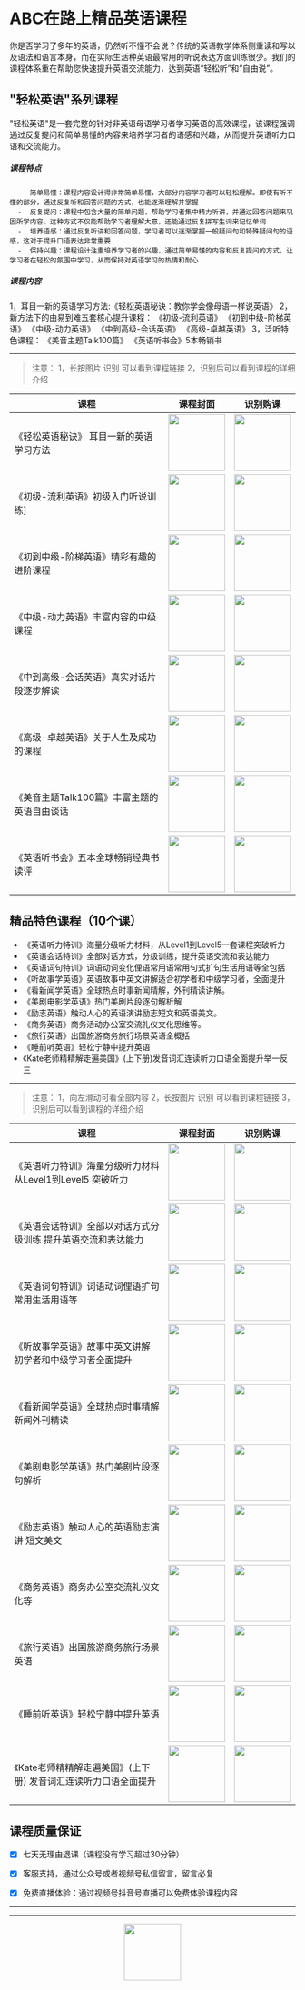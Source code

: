 <!--
**ABContheway/ABContheway** is a ✨ _special_ ✨ repository because its `README.md` (this file) appears on your GitHub profile.

Here are some ideas to get you started:

- 🔭 I’m currently working on ...
- 🌱 I’m currently learning ...
- 👯 I’m looking to collaborate on ...
- 🤔 I’m looking for help with ...
- 💬 Ask me about ...
- 📫 How to reach me: ...
- 😄 Pronouns: ...
- ⚡ Fun fact: ...
-->

# ABC在路上精品英语课程

你是否学习了多年的英语，仍然听不懂不会说？传统的英语教学体系侧重读和写以及语法和语言本身，而在实际生活种英语最常用的听说表达方面训练很少。我们的课程体系重在帮助您快速提升英语交流能力，达到英语“轻松听”和“自由说”。
## "轻松英语"系列课程
"轻松英语"是一套完整的针对非英语母语学习者学习英语的高效课程，该课程强调通过反复提问和简单易懂的内容来培养学习者的语感和兴趣，从而提升英语听力口语和交流能力‌。
#####  课程特点‌
      ‌-  简单易懂‌：课程内容设计得非常简单易懂，大部分内容学习者可以轻松理解。即使有听不懂的部分，通过反复听和回答问题的方式，也能逐渐理解并掌握‌
      ‌-  反复提问‌：课程中包含大量的简单问题，帮助学习者集中精力听讲，并通过回答问题来巩固所学内容。这种方式不仅能帮助学习者理解大意，还能通过反复拼写生词来记忆单词‌
      ‌-  培养语感‌：通过反复听讲和回答问题，学习者可以逐渐掌握一般疑问句和特殊疑问句的语感，这对于提升口语表达非常重要‌
      ‌-  保持兴趣‌：课程设计注重培养学习者的兴趣，通过简单易懂的内容和反复提问的方式，让学习者在轻松的氛围中学习，从而保持对英语学习的热情和耐心‌


#####  课程内容
1，耳目一新的英语学习方法:《轻松英语秘诀：教你学会像母语一样说英语》
2，新方法下的由易到难五套核心提升课程：
《初级-流利英语》
《初到中级-阶梯英语》
《中级-动力英语》
《中到高级-会话英语》
《高级-卓越英语》
3，泛听特色课程：
《美音主题Talk100篇》
《英语听书会》5本畅销书


---


> 注意：
1，长按图片 识别 可以看到课程链接
2，识别后可以看到课程的详细介绍



| 课程                                    | 课程封面                   |识别购课  |
| ------------------------------------------- | ---------------------- | ---------------------- | 
|《轻松英语秘诀》 耳目一新的英语学习方法| <img src="https://mmecoa.qpic.cn/mmecoa_png/iaSSPqxcbRHPMEZCA2yDTY9ibBWXNgia6EgFvlAuLxk9zORyJaYTRHhrIWfmYWicE3fl1icElIn74l47YejDbvJX88w/640?wx_fmt=png&amp;from=appmsg" style="width: 100px;"> |<img src="https://mmecoa.qpic.cn/mmecoa_png/iaSSPqxcbRHO83ibAibCB692om0FjdKLFG3zhib5a2XL4BdKadJ2IpXWt5qaeIHZpe2tsyzZibJicmmjYdce8Cbib1rlg/640?wx_fmt=png&amp;from=appmsg" style="width: 100px;"> |
|《初级-流利英语》初级入门听说训练]| <img src="https://mmecoa.qpic.cn/mmecoa_jpg/iaSSPqxcbRHPMEZCA2yDTY9ibBWXNgia6EgmibUicjR9iaDq1DS4ZwWG4KpJ2QBGeSlSpcWb0XibYlmC2RCmwkmqxdBHg/640?wx_fmt=jpeg&amp;from=appmsg" style="width: 100px;"> | <img src="https://mmecoa.qpic.cn/mmecoa_png/iaSSPqxcbRHO83ibAibCB692om0FjdKLFG3RgicFlygalUjJq533WSdL63mGcrbZic1NQzEcFZ2OK5qEmWu189DrHPQ/640?wx_fmt=png&from=appmsg" style="width: 100px;"> |
|《初到中级-阶梯英语》精彩有趣的进阶课程| <img src="https://mmecoa.qpic.cn/mmecoa_jpg/iaSSPqxcbRHPMEZCA2yDTY9ibBWXNgia6EgFJPjJEUCKNyyLibZgcuiaBKK8gZ6Yn4UcCVXEZehTX6mTZgicavnugaQg/640?wx_fmt=jpeg&amp;from=appmsg" style="width: 100px;"> | <img src="https://mmecoa.qpic.cn/mmecoa_png/iaSSPqxcbRHO83ibAibCB692om0FjdKLFG31zqPEOjV1dJqrdHSp2CVjicHZ8T3srKJZPHkHTVCmNR1oskMl3NFvTg/640?wx_fmt=png&amp;from=appmsg" style="width: 100px;"> |
|《中级-动力英语》丰富内容的中级课程| <img src="https://mmecoa.qpic.cn/mmecoa_jpg/iaSSPqxcbRHPMEZCA2yDTY9ibBWXNgia6EgtiaUQsDaYJd16e6eYMV0VzvwIx91tKLUbDd7zYOEsUvgShiaBtuWJKNQ/640?wx_fmt=jpeg&amp;from=appmsg" style="width: 100px;"> | <img src="https://mmecoa.qpic.cn/mmecoa_png/iaSSPqxcbRHO83ibAibCB692om0FjdKLFG31zqPEOjV1dJqrdHSp2CVjicHZ8T3srKJZPHkHTVCmNR1oskMl3NFvTg/640?wx_fmt=png&amp;from=appmsg" style="width: 100px;"> |
|《中到高级-会话英语》真实对话片段逐步解读| <img src="https://mmecoa.qpic.cn/mmecoa_jpg/iaSSPqxcbRHPMEZCA2yDTY9ibBWXNgia6EgroFCZyDfcib5NnoktJk8YSibd4Ta9CIrQGRibRBNK5jL1LibibqDT1fTkpg/640?wx_fmt=jpeg&amp;from=appmsg" style="width: 100px;"> |<img src="https://mmecoa.qpic.cn/mmecoa_png/iaSSPqxcbRHO83ibAibCB692om0FjdKLFG3FQ1mDTvu7f1HpuO9hVA1yctV4vDxWLia4Xdyx8vRD3qKkK3dXBw9dww/640?wx_fmt=png&amp;from=appmsg" style="width: 100px;"> |
|《高级-卓越英语》关于人生及成功的课程| <img src="https://mmecoa.qpic.cn/mmecoa_jpg/iaSSPqxcbRHPMEZCA2yDTY9ibBWXNgia6EgictibS9lGyu5Mrc7LWicZA7ZOy3f50iaNHibpZxxUwv8P0VFULHbONxlF1w/640?wx_fmt=jpeg&amp;from=appmsg" style="width: 100px;"> |<img src="https://mmecoa.qpic.cn/mmecoa_png/iaSSPqxcbRHO83ibAibCB692om0FjdKLFG3yDTMqwfSp6Ceficq9hvRibTo7zTL94HS8ntGKtHSdD9lHgAz7kric2MXA/640?wx_fmt=png&amp;from=appmsg" style="width: 100px;"> |
|《美音主题Talk100篇》丰富主题的英语自由谈话| <img src="https://mmecoa.qpic.cn/mmecoa_jpg/iaSSPqxcbRHO83ibAibCB692om0FjdKLFG3pf5U097PQsvblPYCwqtefurV2MwgMMBTZrIjzlp5hfVyic0ibZacQY8g/640?wx_fmt=jpeg&amp;from=appmsg" style="width: 100px;"> |<img src="https://mmecoa.qpic.cn/mmecoa_png/iaSSPqxcbRHO83ibAibCB692om0FjdKLFG3tNvaiaBQPu2PBjOc7ibQ2Y3CF2s25NJR521Kq9hibHEiaib7ZCM705gb0dw/640?wx_fmt=png&amp;from=appmsg" style="width: 100px;"> |
|《英语听书会》五本全球畅销经典书读评| <img src="https://mmecoa.qpic.cn/mmecoa_jpg/iaSSPqxcbRHO83ibAibCB692om0FjdKLFG3AuOCXQt8vVGLDLFXiaTWJ4Fiaulrs2D90O1cevmh9jTG0JKTPVtMp3ibQ/640?wx_fmt=jpeg&amp;from=appmsg" style="width: 100px;"> |<img src="https://mmecoa.qpic.cn/mmecoa_png/iaSSPqxcbRHO83ibAibCB692om0FjdKLFG3c6ubhU9VQvg2XF6ngNgDibDBNnBwjvEicvibsZ2EsDcG5iceVfwbicMJD8Q/640?wx_fmt=png&amp;from=appmsg" style="width: 100px;"> |




##  精品特色课程（10个课）

- 《英语听力特训》海量分级听力材料，从Level1到Level5一套课程突破听力
- 《英语会话特训》全部对话方式，分级训练，提升英语交流和表达能力
- 《英语词句特训》词语动词变化俚语常用语常用句式扩句生活用语等全包括
- 《听故事学英语》英语故事中英文讲解适合初学者和中级学习者，全面提升
- 《看新闻学英语》全球热点时事新闻精解，外刊精读讲解。
- 《美剧电影学英语》热门美剧片段逐句解析解
- 《励志英语》触动人心的英语演讲励志短文和英语美文。
- 《商务英语》商务活动办公室交流礼仪文化思维等。
- 《旅行英语》出国旅游商务旅行场景英语全概括
- 《睡前听英语》轻松宁静中提升英语
- 《Kate老师精精解走遍美国》(上下册)发音词汇连读听力口语全面提升举一反三


---

> 注意：
1，向左滑动可看全部内容
2，长按图片 识别 可以看到课程链接
3，识别后可以看到课程的详细介绍


| 课程                                    | 课程封面                   |识别购课  |
| ------------------------- | ---------------------- | ---------------------- | 
|《英语听力特训》海量分级听力材料 从Level1到Level5 突破听力| <img src="https://mmecoa.qpic.cn/mmecoa_jpg/iaSSPqxcbRHO83ibAibCB692om0FjdKLFG3Jic7IwTdibewBAPHq8RCWcRNPv4iaicXjNJ5d06uVlZmNgIzskGiaRuA3nw/640?wx_fmt=jpeg&amp;from=appmsg" style="width: 100px;"> |<img src="https://mmecoa.qpic.cn/mmecoa_png/iaSSPqxcbRHO83ibAibCB692om0FjdKLFG3phqFKnmRErgqGbauvQMziaODwHGlYC81iakNvs2IicArxSytacZNu3NcA/640?wx_fmt=png&amp;from=appmsg" style="width: 100px;"> |
|《英语会话特训》全部以对话方式分级训练 提升英语交流和表达能力| <img src="https://mmecoa.qpic.cn/mmecoa_png/iaSSPqxcbRHO83ibAibCB692om0FjdKLFG35bb4Bu768ibPIXKCbS2fW102eTzicatG4E6YBVODIOoMQt4JicQhGpCSg/640?wx_fmt=png&amp;from=appmsg" style="width: 100px;"> |<img src="https://mmecoa.qpic.cn/mmecoa_png/iaSSPqxcbRHO83ibAibCB692om0FjdKLFG3zDu907wRG4wl8PdJ5VuJiblDUSgIwRTdEG5iaZjsGJRzkbNOTdEGDLIw/640?wx_fmt=png&amp;from=appmsg" style="width: 100px;"> |
|《英语词句特训》词语动词俚语扩句 常用生活用语等| <img src="https://mmecoa.qpic.cn/mmecoa_png/iaSSPqxcbRHO83ibAibCB692om0FjdKLFG398K4ylD8uodtTafORegbWt7a8Dc2P8sMrllOX63BzcxjM67CYhfKTw/640?wx_fmt=png&amp;from=appmsg" style="width: 100px;"> |<img src="https://mmecoa.qpic.cn/mmecoa_png/iaSSPqxcbRHO83ibAibCB692om0FjdKLFG3rsVdu2R9xdwYf4mn3JOl4UAasEud21ibVseUalf5jiaPcGrojOhW5iagQ/640?wx_fmt=png&amp;from=appmsg" style="width: 100px;"> |
|《听故事学英语》故事中英文讲解 初学者和中级学习者全面提升| <img src="https://mmecoa.qpic.cn/mmecoa_png/iaSSPqxcbRHO83ibAibCB692om0FjdKLFG3J30yjumavfyibrBNjaWtn6WIFib4EewazloZ9zbqceb8TmQU3K3bewCw/640?wx_fmt=png&amp;from=appmsg" style="width: 100px;"> |<img src="https://mmecoa.qpic.cn/mmecoa_png/iaSSPqxcbRHO83ibAibCB692om0FjdKLFG3DOPR7wCiclzl52lYricLpic3aicjNnDXmysv8KFWGg6C3twRZiagSvvdOjw/640?wx_fmt=png&amp;from=appmsg" style="width: 100px;"> |
|《看新闻学英语》全球热点时事精解 新闻外刊精读| <img src="https://mmecoa.qpic.cn/mmecoa_png/iaSSPqxcbRHO83ibAibCB692om0FjdKLFG3C6CEzWodHXeibsGZzYvVXzn3rhXWFIIzMwljOO0qtXN5icicdK3yuiblhg/640?wx_fmt=png&amp;from=appmsg" style="width: 100px;"> |<img src="https://mmecoa.qpic.cn/mmecoa_png/iaSSPqxcbRHO83ibAibCB692om0FjdKLFG3rZpJoomRDgd6vCe1Op5wlZ4ia46q9h34jq0QfyqknRfnydA2rDI7rMg/640?wx_fmt=png&amp;from=appmsg" style="width: 100px;"> |
|《美剧电影学英语》热门美剧片段逐句解析| <img src="https://mmecoa.qpic.cn/mmecoa_png/iaSSPqxcbRHO83ibAibCB692om0FjdKLFG3jqIvRVKXhE0EsiaQiciapeAMibjS91ic64F7GnvjePssk6iaHzAMKJphiaTYA/640?wx_fmt=png&amp;from=appmsg" style="width: 100px;"> |<img src="https://mmecoa.qpic.cn/mmecoa_png/iaSSPqxcbRHO83ibAibCB692om0FjdKLFG3HXMqC5YbhGZDbPI6sMbyCOicyjsuLyaQ63jsaLnMiagXbmqia0qC4lvTA/640?wx_fmt=png&amp;from=appmsg" style="width: 100px;"> |
|《励志英语》触动人心的英语励志演讲 短文美文| <img src="https://mmecoa.qpic.cn/mmecoa_png/iaSSPqxcbRHO83ibAibCB692om0FjdKLFG3tkeLHCMNEzoBg3TQ1ibsDhSegpeCqXBCMRMqdiboW0p3W9TmXZs4LKqQ/640?wx_fmt=png&amp;from=appmsg" style="width: 100px;"> |<img src="https://mmecoa.qpic.cn/mmecoa_png/iaSSPqxcbRHO83ibAibCB692om0FjdKLFG3RibZJ4K6mGHqiaiaGVAiaZDSCzdY7UzumYXWiaSWGB8Tako7gD0cfibYSK2Q/640?wx_fmt=png&amp;from=appmsg" style="width: 100px;"> |
|《商务英语》商务办公室交流礼仪文化等| <img src="https://mmecoa.qpic.cn/mmecoa_jpg/iaSSPqxcbRHO83ibAibCB692om0FjdKLFG3MyAHVmghKLQNb3fDwHPD7nJaO59Rfib4LjdiaIKGXAlmJ6LFN2aDiciaKw/640?wx_fmt=jpeg&amp;from=appmsg" style="width: 100px;"> |<img src="https://mmecoa.qpic.cn/mmecoa_png/iaSSPqxcbRHO83ibAibCB692om0FjdKLFG3cTRnAnlyZN3eeT6spiczsLZYOKdYpVjbuErKxIiaopbmedMD8VsHN8EA/640?wx_fmt=png&amp;from=appmsg" style="width: 100px;"> |
|《旅行英语》出国旅游商务旅行场景英语| <img src="https://mmecoa.qpic.cn/mmecoa_png/iaSSPqxcbRHO83ibAibCB692om0FjdKLFG3S41nAmtUZGbw20JhEySIiavB6K7f6e9KA5Jcl6qTQ9xl9MmjQtNP9AA/640?wx_fmt=png&amp;from=appmsg" style="width: 100px;"> |<img src="https://mmecoa.qpic.cn/mmecoa_png/iaSSPqxcbRHO83ibAibCB692om0FjdKLFG3a51sia08yAG09oqt3aHnNUW1wSUJKWBx3h6O9lUHuFyMze5o8JGTlgw/640?wx_fmt=png&amp;from=appmsg" style="width: 100px;"> |
|《睡前听英语》轻松宁静中提升英语| <img src="https://mmecoa.qpic.cn/mmecoa_jpg/iaSSPqxcbRHO83ibAibCB692om0FjdKLFG37FYnt6voWIHyQsduvHCgBDVxWTaxRibGPfjoL2Fga7xPoYpvN3C7Kvg/640?wx_fmt=jpeg&amp;from=appmsg" style="width: 100px;"> |<img src="https://mmecoa.qpic.cn/mmecoa_png/iaSSPqxcbRHO83ibAibCB692om0FjdKLFG3HfeG7FHicSIVQe7iaaOAREccAZia5P8DxfJTO3sL9rEKggOXILWpXEBjA/640?wx_fmt=png&amp;from=appmsg" style="width: 100px;"> |
|《Kate老师精精解走遍美国》(上下册)  发音词汇连读听力口语全面提升| <img src="https://mmecoa.qpic.cn/mmecoa_jpg/iaSSPqxcbRHO83ibAibCB692om0FjdKLFG3VMofib3C4PvR7CDyYlOQC0rmcpM5HKPoUkmzVISDZYDoQiaxPcG0cDvQ/640?wx_fmt=jpeg&amp;from=appmsg" style="width: 100px;"> |<img src="https://mmecoa.qpic.cn/mmecoa_png/iaSSPqxcbRHO83ibAibCB692om0FjdKLFG34b5ObRkeibavia28NkDqbgPzuHOcHlq5aEmsepmib5WNnpgP8ZhicxiarMg/640?wx_fmt=png&amp;from=appmsg" style="width: 100px;"> |


## 课程质量保证

- [x] 七天无理由退课（课程没有学习超过30分钟）
- [x] 客服支持，通过公众号或者视频号私信留言，留言必复
- [x] 免费直播体验：通过视频号抖音号直播可以免费体验课程内容



---



---

<center>
    <img src="https://mmecoa.qpic.cn/mmecoa_png/iaSSPqxcbRHO83ibAibCB692om0FjdKLFG3trIM5W22APLjicjPyqVguYGX6sza05v3sNg8X4qib9V9X5sWWtiaic0znQ/640?wx_fmt=png&from=appmsg" style="width: 100px;">
</center>

